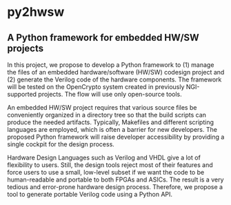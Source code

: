 # py2hwsw
## A Python framework for embedded HW/SW projects

In this project, we propose to develop a Python framework to (1) manage the files of an embedded hardware/software (HW/SW) codesign project and (2) generate the Verilog code of the hardware components. The framework will be tested on the OpenCrypto system created in previously NGI-supported projects. The flow will use only open-source tools.

An embedded HW/SW project requires that various source files be conveniently organized in a directory tree so that the build scripts can produce the needed artifacts. Typically, Makefiles and different scripting languages are employed, which is often a barrier for new developers. The proposed Python framework will raise developer accessibility by providing a single cockpit for the design process.

Hardware Design Languages such as Verilog and VHDL give a lot of flexibility to users. Still, the design tools reject most of their features and force users to use a small, low-level subset if we want the code to be human-readable and portable to both FPGAs and ASICs. The result is a very tedious and error-prone hardware design process. Therefore, we propose a  tool to generate portable Verilog code using a Python API.
